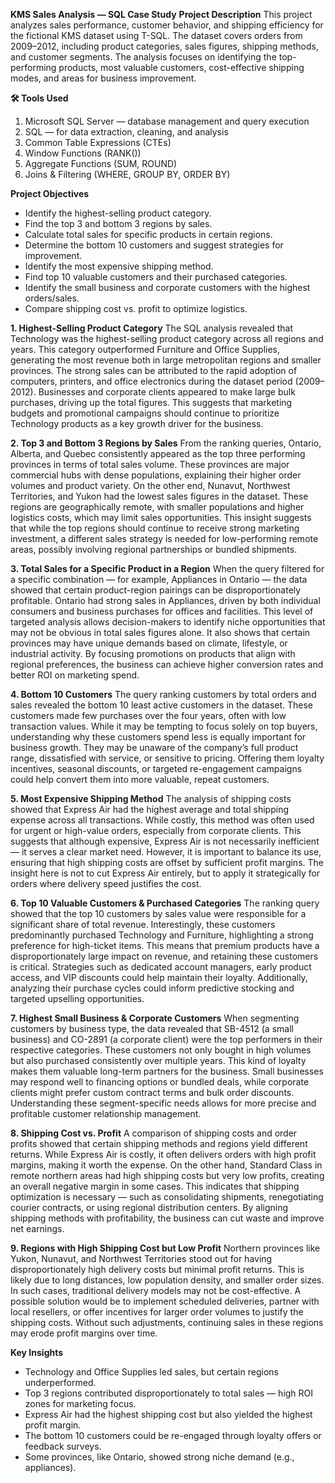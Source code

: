 **KMS Sales Analysis — SQL Case Study**
**Project Description**
This project analyzes sales performance, customer behavior, and shipping efficiency for the fictional KMS dataset using T-SQL.
The dataset covers orders from 2009–2012, including product categories, sales figures, shipping methods, and customer segments.
The analysis focuses on identifying the top-performing products, most valuable customers, cost-effective shipping modes, and areas for business improvement.

**🛠 Tools Used**
1. Microsoft SQL Server — database management and query execution
2. SQL — for data extraction, cleaning, and analysis
3. Common Table Expressions (CTEs)
4. Window Functions (RANK())
5. Aggregate Functions (SUM, ROUND)
6. Joins & Filtering (WHERE, GROUP BY, ORDER BY)

**Project Objectives**
- Identify the highest-selling product category.
- Find the top 3 and bottom 3 regions by sales.
- Calculate total sales for specific products in certain regions.
- Determine the bottom 10 customers and suggest strategies for improvement.
- Identify the most expensive shipping method.
- Find top 10 valuable customers and their purchased categories.
- Identify the small business and corporate customers with the highest orders/sales.
- Compare shipping cost vs. profit to optimize logistics.

**1️. Highest-Selling Product Category**
The SQL analysis revealed that Technology was the highest-selling product category across all regions and years. This category outperformed Furniture and Office Supplies, generating the most revenue both in large metropolitan regions and smaller provinces. The strong sales can be attributed to the rapid adoption of computers, printers, and office electronics during the dataset period (2009–2012). Businesses and corporate clients appeared to make large bulk purchases, driving up the total figures. This suggests that marketing budgets and promotional campaigns should continue to prioritize Technology products as a key growth driver for the business.

**2. Top 3 and Bottom 3 Regions by Sales**
From the ranking queries, Ontario, Alberta, and Quebec consistently appeared as the top three performing provinces in terms of total sales volume. These provinces are major commercial hubs with dense populations, explaining their higher order volumes and product variety. On the other end, Nunavut, Northwest Territories, and Yukon had the lowest sales figures in the dataset. These regions are geographically remote, with smaller populations and higher logistics costs, which may limit sales opportunities. This insight suggests that while the top regions should continue to receive strong marketing investment, a different sales strategy is needed for low-performing remote areas, possibly involving regional partnerships or bundled shipments.

**3. Total Sales for a Specific Product in a Region**
When the query filtered for a specific combination — for example, Appliances in Ontario — the data showed that certain product-region pairings can be disproportionately profitable. Ontario had strong sales in Appliances, driven by both individual consumers and business purchases for offices and facilities. This level of targeted analysis allows decision-makers to identify niche opportunities that may not be obvious in total sales figures alone. It also shows that certain provinces may have unique demands based on climate, lifestyle, or industrial activity. By focusing promotions on products that align with regional preferences, the business can achieve higher conversion rates and better ROI on marketing spend.

**4. Bottom 10 Customers**
The query ranking customers by total orders and sales revealed the bottom 10 least active customers in the dataset. These customers made few purchases over the four years, often with low transaction values. While it may be tempting to focus solely on top buyers, understanding why these customers spend less is equally important for business growth. They may be unaware of the company’s full product range, dissatisfied with service, or sensitive to pricing. Offering them loyalty incentives, seasonal discounts, or targeted re-engagement campaigns could help convert them into more valuable, repeat customers.

**5. Most Expensive Shipping Method**
The analysis of shipping costs showed that Express Air had the highest average and total shipping expense across all transactions. While costly, this method was often used for urgent or high-value orders, especially from corporate clients. This suggests that although expensive, Express Air is not necessarily inefficient — it serves a clear market need. However, it is important to balance its use, ensuring that high shipping costs are offset by sufficient profit margins. The insight here is not to cut Express Air entirely, but to apply it strategically for orders where delivery speed justifies the cost.

**6. Top 10 Valuable Customers & Purchased Categories**
The ranking query showed that the top 10 customers by sales value were responsible for a significant share of total revenue. Interestingly, these customers predominantly purchased Technology and Furniture, highlighting a strong preference for high-ticket items. This means that premium products have a disproportionately large impact on revenue, and retaining these customers is critical. Strategies such as dedicated account managers, early product access, and VIP discounts could help maintain their loyalty. Additionally, analyzing their purchase cycles could inform predictive stocking and targeted upselling opportunities.

**7. Highest Small Business & Corporate Customers**
When segmenting customers by business type, the data revealed that SB-4512 (a small business) and CO-2891 (a corporate client) were the top performers in their respective categories. These customers not only bought in high volumes but also purchased consistently over multiple years. This kind of loyalty makes them valuable long-term partners for the business. Small businesses may respond well to financing options or bundled deals, while corporate clients might prefer custom contract terms and bulk order discounts. Understanding these segment-specific needs allows for more precise and profitable customer relationship management.

**8. Shipping Cost vs. Profit**
A comparison of shipping costs and order profits showed that certain shipping methods and regions yield different returns. While Express Air is costly, it often delivers orders with high profit margins, making it worth the expense. On the other hand, Standard Class in remote northern areas had high shipping costs but very low profits, creating an overall negative margin in some cases. This indicates that shipping optimization is necessary — such as consolidating shipments, renegotiating courier contracts, or using regional distribution centers. By aligning shipping methods with profitability, the business can cut waste and improve net earnings.

**9. Regions with High Shipping Cost but Low Profit**
Northern provinces like Yukon, Nunavut, and Northwest Territories stood out for having disproportionately high delivery costs but minimal profit returns. This is likely due to long distances, low population density, and smaller order sizes. In such cases, traditional delivery models may not be cost-effective. A possible solution would be to implement scheduled deliveries, partner with local resellers, or offer incentives for larger order volumes to justify the shipping costs. Without such adjustments, continuing sales in these regions may erode profit margins over time.

**Key Insights**
- Technology and Office Supplies led sales, but certain regions underperformed.
- Top 3 regions contributed disproportionately to total sales — high ROI zones for marketing focus.
- Express Air had the highest shipping cost but also yielded the highest profit margin.
- The bottom 10 customers could be re-engaged through loyalty offers or feedback surveys.
- Some provinces, like Ontario, showed strong niche demand (e.g., appliances).

